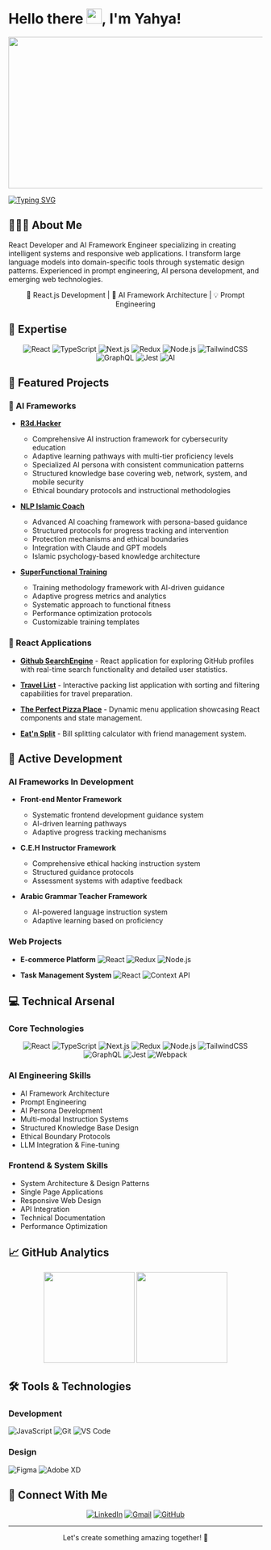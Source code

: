 # Hello there <img src="https://media.giphy.com/media/hvRJCLFzcasrR4ia7z/giphy.gif" width="30px"/>, I'm Yahya!

<div align="center">
  <img src="https://media.giphy.com/media/dWesBcTLavkZuG35MI/giphy.gif" width="600" height="300"/>
</div>

[![Typing SVG](https://readme-typing-svg.herokuapp.com?font=Fira+Code&pause=1000&width=435&lines=React+Developer;AI+Framework+Engineer;Prompt+Engineering+Specialist)](https://git.io/typing-svg)

## 👨🏻‍💻 About Me

React Developer and AI Framework Engineer specializing in creating intelligent systems and responsive web applications. I transform large language models into domain-specific tools through systematic design patterns. Experienced in prompt engineering, AI persona development, and emerging web technologies.

<div align="center">
  
📱 React.js Development  |  🤖 AI Framework Architecture  |  💡 Prompt Engineering
  
</div>

## 🎯 Expertise

<div align="center">

![React](https://img.shields.io/badge/-React-61DAFB?style=for-the-badge&logo=react&logoColor=black)
![TypeScript](https://img.shields.io/badge/-TypeScript-3178C6?style=for-the-badge&logo=typescript&logoColor=white)
![Next.js](https://img.shields.io/badge/-Next.js-000000?style=for-the-badge&logo=next.js&logoColor=white)
![Redux](https://img.shields.io/badge/-Redux-764ABC?style=for-the-badge&logo=redux&logoColor=white)
![Node.js](https://img.shields.io/badge/-Node.js-339933?style=for-the-badge&logo=node.js&logoColor=white)
![TailwindCSS](https://img.shields.io/badge/-Tailwind-06B6D4?style=for-the-badge&logo=tailwindcss&logoColor=white)
![GraphQL](https://img.shields.io/badge/-GraphQL-E10098?style=for-the-badge&logo=graphql&logoColor=white)
![Jest](https://img.shields.io/badge/-Jest-C21325?style=for-the-badge&logo=jest&logoColor=white)
![AI](https://img.shields.io/badge/-AI_Engineering-00A67E?style=for-the-badge&logo=openai&logoColor=white)

</div>

## 🚀 Featured Projects

### 🤖 AI Frameworks

- **[R3d.Hacker](https://github.com/YahyaZekry/R3d.hacker)**

  - Comprehensive AI instruction framework for cybersecurity education
  - Adaptive learning pathways with multi-tier proficiency levels
  - Specialized AI persona with consistent communication patterns
  - Structured knowledge base covering web, network, system, and mobile security
  - Ethical boundary protocols and instructional methodologies

- **[NLP Islamic Coach](https://github.com/YahyaZekry/NLP-Islamic-Coach)**

  - Advanced AI coaching framework with persona-based guidance
  - Structured protocols for progress tracking and intervention
  - Protection mechanisms and ethical boundaries
  - Integration with Claude and GPT models
  - Islamic psychology-based knowledge architecture

- **[SuperFunctional Training](https://github.com/YahyaZekry/functional_training-framework)**
  - Training methodology framework with AI-driven guidance
  - Adaptive progress metrics and analytics
  - Systematic approach to functional fitness
  - Performance optimization protocols
  - Customizable training templates

### 🌟 React Applications

- **[Github SearchEngine](https://github.com/YahyaZekry/github-searchEngine)** - React application for exploring GitHub profiles with real-time search functionality and detailed user statistics.

- **[Travel List](https://github.com/YahyaZekry/travel-list)** - Interactive packing list application with sorting and filtering capabilities for travel preparation.

- **[The Perfect Pizza Place](https://github.com/YahyaZekry/pizza-menu)** - Dynamic menu application showcasing React components and state management.

- **[Eat'n Split](https://github.com/YahyaZekry/eat-n-split)** - Bill splitting calculator with friend management system.

## 🚧 Active Development

### AI Frameworks In Development

- **Front-end Mentor Framework**

  - Systematic frontend development guidance system
  - AI-driven learning pathways
  - Adaptive progress tracking mechanisms

- **C.E.H Instructor Framework**

  - Comprehensive ethical hacking instruction system
  - Structured guidance protocols
  - Assessment systems with adaptive feedback

- **Arabic Grammar Teacher Framework**
  - AI-powered language instruction system
  - Adaptive learning based on proficiency

### Web Projects

- **E-commerce Platform**
  ![React](https://img.shields.io/badge/-React-61DAFB?style=flat&logo=react&logoColor=black)
  ![Redux](https://img.shields.io/badge/-Redux-764ABC?style=flat&logo=redux&logoColor=white)
  ![Node.js](https://img.shields.io/badge/-Node.js-339933?style=flat&logo=node.js&logoColor=white)

- **Task Management System**
  ![React](https://img.shields.io/badge/-React-61DAFB?style=flat&logo=react&logoColor=black)
  ![Context API](https://img.shields.io/badge/-Context_API-61DAFB?style=flat&logo=react&logoColor=black)

## 💻 Technical Arsenal

### Core Technologies

<div align="center">

![React](https://img.shields.io/badge/-React-61DAFB?style=for-the-badge&logo=react&logoColor=black)
![TypeScript](https://img.shields.io/badge/-TypeScript-3178C6?style=for-the-badge&logo=typescript&logoColor=white)
![Next.js](https://img.shields.io/badge/-Next.js-000000?style=for-the-badge&logo=next.js&logoColor=white)
![Redux](https://img.shields.io/badge/-Redux-764ABC?style=for-the-badge&logo=redux&logoColor=white)
![Node.js](https://img.shields.io/badge/-Node.js-339933?style=for-the-badge&logo=node.js&logoColor=white)
![TailwindCSS](https://img.shields.io/badge/-Tailwind-06B6D4?style=for-the-badge&logo=tailwindcss&logoColor=white)
![GraphQL](https://img.shields.io/badge/-GraphQL-E10098?style=for-the-badge&logo=graphql&logoColor=white)
![Jest](https://img.shields.io/badge/-Jest-C21325?style=for-the-badge&logo=jest&logoColor=white)
![Webpack](https://img.shields.io/badge/-Webpack-8DD6F9?style=for-the-badge&logo=webpack&logoColor=black)

</div>

### AI Engineering Skills

- AI Framework Architecture
- Prompt Engineering
- AI Persona Development
- Multi-modal Instruction Systems
- Structured Knowledge Base Design
- Ethical Boundary Protocols
- LLM Integration & Fine-tuning

### Frontend & System Skills

- System Architecture & Design Patterns
- Single Page Applications
- Responsive Web Design
- API Integration
- Technical Documentation
- Performance Optimization

## 📈 GitHub Analytics

<div align="center">
  <img height="180em" src="https://github-readme-stats.vercel.app/api?username=YahyaZekry&show_icons=true&theme=radical&include_all_commits=true&count_private=true"/>
  <img height="180em" src="https://github-readme-stats.vercel.app/api/top-langs/?username=YahyaZekry&layout=compact&langs_count=7&theme=radical"/>
</div>

## 🛠️ Tools & Technologies

### Development

![JavaScript](https://img.shields.io/badge/-JavaScript-F7DF1E?style=flat&logo=javascript&logoColor=black)
![Git](https://img.shields.io/badge/-Git-F05032?style=flat&logo=git&logoColor=white)
![VS Code](https://img.shields.io/badge/-VS%20Code-007ACC?style=flat&logo=visual-studio-code&logoColor=white)

### Design

![Figma](https://img.shields.io/badge/-Figma-F24E1E?style=flat&logo=figma&logoColor=white)
![Adobe XD](https://img.shields.io/badge/-Adobe%20XD-FF61F6?style=flat&logo=adobe-xd&logoColor=white)

## 🤝 Connect With Me

<div align="center">
  
[![LinkedIn](https://img.shields.io/badge/LinkedIn-0077B5?style=for-the-badge&logo=linkedin&logoColor=white)](https://www.linkedin.com/in/yahyazekry/)
[![Gmail](https://img.shields.io/badge/Gmail-D14836?style=for-the-badge&logo=gmail&logoColor=white)](mailto:yahyazekry@gmail.com)
[![GitHub](https://img.shields.io/badge/GitHub-100000?style=for-the-badge&logo=github&logoColor=white)](https://github.com/YahyaZekry)

</div>

---

<div align="center">
Let's create something amazing together! 🚀
</div>
